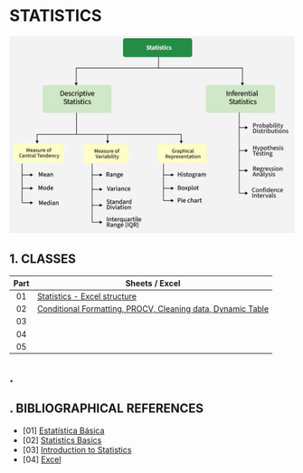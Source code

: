 # STATISTICS

![Statistics - Types](./assets/img/types_of_statistics.png)

## 1. CLASSES

| Part | Sheets / Excel                                                                                                                     |
|:----:|------------------------------------------------------------------------------------------------------------------------------------|
|  01  | [Statistics - Excel structure](./assets/files/sheets/Class02.1-Statistics_Excel_structure.xlsx)                                    |
|  02  | [Conditional Formatting, PROCV, Cleaning data, Dynamic Table](./assets/files/sheets/Class02.2-CondForm-Cleaning-TabDin-Procv.xlsx) |
|  03  | []()                                                                                                                               |
|  04  | []()                                                                                                                               |
|  05  | []()                                                                                                                               |

## .

## . BIBLIOGRAPHICAL REFERENCES

- [01] [Estatística Básica](https://www.ufrgs.br/probabilidade-estatistica/extra/material/apostila_de_estatistica_basica.pdf)
- [02] [Statistics Basics](https://www.statisticshowto.com/statistics-basics/)
- [03] [Introduction to Statistics](https://www.geeksforgeeks.org/maths/introduction-to-statistics/)
- [04] [Excel](https://support.microsoft.com/pt-BR/excel)